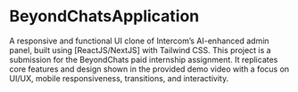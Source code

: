 # BeyondChatsApplication
A responsive and functional UI clone of Intercom’s AI-enhanced admin panel, built using [ReactJS/NextJS] with Tailwind CSS. This project is a submission for the BeyondChats paid internship assignment. It replicates core features and design shown in the provided demo video with a focus on UI/UX, mobile responsiveness, transitions, and interactivity.
